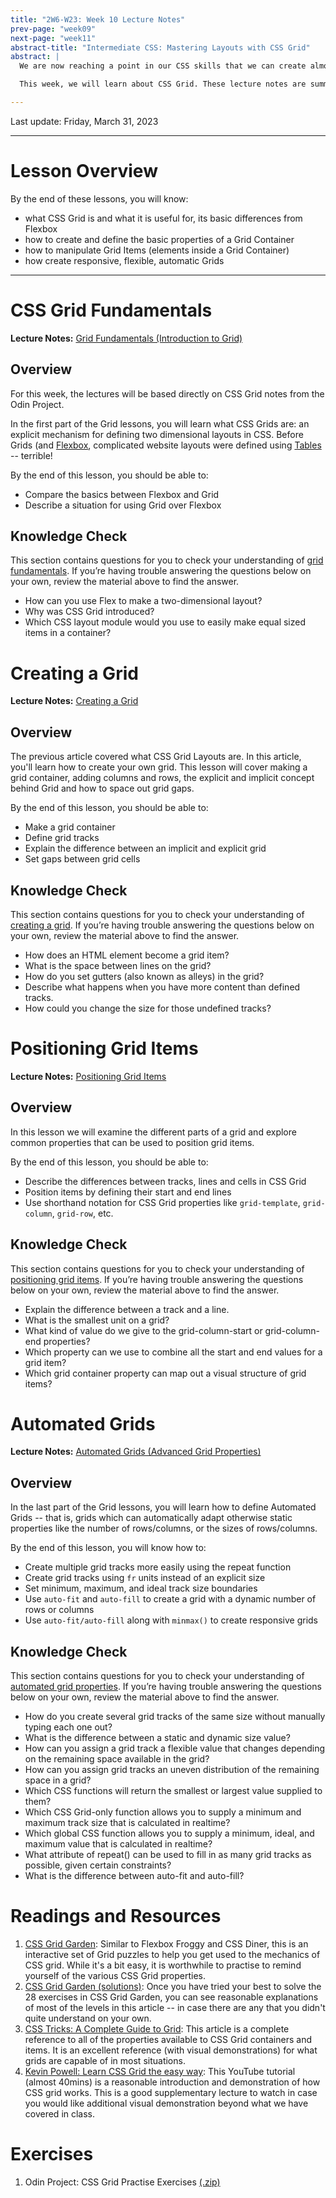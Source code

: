 ```yaml
---
title: "2W6-W23: Week 10 Lecture Notes"
prev-page: "week09"
next-page: "week11"
abstract-title: "Intermediate CSS: Mastering Layouts with CSS Grid"
abstract: |
  We are now reaching a point in our CSS skills that we can create almost any layout or structure that we can envision.

  This week, we will learn about CSS Grid. These lecture notes are summaries adapted directly from The Odin Project.

---
```


Last update: Friday, March 31, 2023

---

# Lesson Overview

By the end of these lessons, you will know:

- what CSS Grid is and what it is useful for, its basic differences from Flexbox
- how to create and define the basic properties of a Grid Container
- how to manipulate Grid Items (elements inside a Grid Container)
- how create responsive, flexible, automatic Grids


---

# CSS Grid Fundamentals

**Lecture Notes:** [Grid Fundamentals (Introduction to Grid)][odin-fundamentals]

## Overview

For this week, the lectures will be based directly on CSS Grid notes from the Odin Project.

[odin-fundamentals]: https://www.theodinproject.com/lessons/node-path-intermediate-html-and-css-introduction-to-grid
[odin-creating-grid]: https://www.theodinproject.com/lessons/node-path-intermediate-html-and-css-creating-a-grid
[odin-positioning-grid]: https://www.theodinproject.com/lessons/node-path-intermediate-html-and-css-positioning-grid-elements
[odin-automated-grid]: https://www.theodinproject.com/lessons/node-path-intermediate-html-and-css-advanced-grid-properties

In the first part of the Grid lessons, you will learn what CSS Grids are: an explicit mechanism for defining two dimensional layouts in CSS. Before Grids (and [Flexbox](../week06.html), complicated website layouts were defined using [Tables][table-layouts] -- terrible! 

[table-layouts]: https://www.hotdesign.com/seybold/

By the end of this lesson, you should be able to:

- Compare the basics between Flexbox and Grid
- Describe a situation for using Grid over Flexbox

## Knowledge Check

This section contains questions for you to check your understanding of [grid fundamentals](css-grid-fundamentals). If you’re having trouble answering the questions below on your own, review the material above to find the answer.

- How can you use Flex to make a two-dimensional layout?
- Why was CSS Grid introduced?
- Which CSS layout module would you use to easily make equal sized items in a container?

# Creating a Grid

**Lecture Notes:** [Creating a Grid][odin-creating-grid]

## Overview

The previous article covered what CSS Grid Layouts are. In this article, you'll learn how to create your own grid. This lesson will cover making a grid container, adding columns and rows, the explicit and implicit concept behind Grid and how to space out grid gaps.


By the end of this lesson, you should be able to:

- Make a grid container
- Define grid tracks
- Explain the difference between an implicit and explicit grid
- Set gaps between grid cells

## Knowledge Check

This section contains questions for you to check your understanding of [creating a grid](#creating-a-grid). If you’re having trouble answering the questions below on your own, review the material above to find the answer.

- How does an HTML element become a grid item?
- What is the space between lines on the grid?
- How do you set gutters (also known as alleys) in the grid?
- Describe what happens when you have more content than defined tracks.
- How could you change the size for those undefined tracks?


# Positioning Grid Items 

**Lecture Notes:** [Positioning Grid Items][odin-positioning-grid]

## Overview 

In this lesson we will examine the different parts of a grid and explore common properties that can be used to position grid items.

By the end of this lesson, you should be able to:

- Describe the differences between tracks, lines and cells in CSS Grid
- Position items by defining their start and end lines
- Use shorthand notation for CSS Grid properties like `grid-template`, `grid-column`, `grid-row`, etc.

## Knowledge Check

This section contains questions for you to check your understanding of [positioning grid items](#positioning-grid-items). If you’re having trouble answering the questions below on your own, review the material above to find the answer.

- Explain the difference between a track and a line.
- What is the smallest unit on a grid?
- What kind of value do we give to the grid-column-start or grid-column-end properties?
- Which property can we use to combine all the start and end values for a grid item?
- Which grid container property can map out a visual structure of grid items?


# Automated Grids

**Lecture Notes:** [Automated Grids (Advanced Grid Properties)][odin-automated-grid]

## Overview

In the last part of the Grid lessons, you will learn how to define Automated Grids -- that is, grids which can automatically adapt otherwise static properties like the number of rows/columns, or the sizes of rows/columns.

By the end of this lesson, you will know how to:

- Create multiple grid tracks more easily using the repeat function
- Create grid tracks using `fr` units instead of an explicit size
- Set minimum, maximum, and ideal track size boundaries
- Use `auto-fit` and `auto-fill` to create a grid with a dynamic number of rows or columns
- Use `auto-fit/auto-fill` along with `minmax()` to create responsive grids

## Knowledge Check

This section contains questions for you to check your understanding of [automated grid properties](#automated-grids). If you’re having trouble answering the questions below on your own, review the material above to find the answer.

- How do you create several grid tracks of the same size without manually typing each one out?
- What is the difference between a static and dynamic size value?
- How can you assign a grid track a flexible value that changes depending on the remaining space available in the grid?
- How can you assign grid tracks an uneven distribution of the remaining space in a grid?
- Which CSS functions will return the smallest or largest value supplied to them?
- Which CSS Grid-only function allows you to supply a minimum and maximum track size that is calculated in realtime?
- Which global CSS function allows you to supply a minimum, ideal, and maximum value that is calculated in realtime?
- What attribute of repeat() can be used to fill in as many grid tracks as possible, given certain constraints?
- What is the difference between auto-fit and auto-fill?

# Readings and Resources

1. [CSS Grid Garden][grid-garden]: Similar to Flexbox Froggy and CSS Diner, this is an interactive set of Grid puzzles to help you get used to the mechanics of CSS grid. While it's a bit easy, it is worthwhile to practise to remind yourself of the various CSS Grid properties.
2. [CSS Grid Garden (solutions)][grid-garden-solutions]: Once you have tried your best to solve the 28 exercises in CSS Grid Garden, you can see reasonable explanations of most of the levels in this article -- in case there are any that you didn't quite understand on your own.
3. [CSS Tricks: A Complete Guide to Grid][css-tricks-grid]: This article is a complete reference to all of the properties available to CSS Grid containers and items. It is an excellent reference (with visual demonstrations) for what grids are capable of in most situations.
4. [Kevin Powell: Learn CSS Grid the easy way][kp-grid]: This YouTube tutorial (almost 40mins) is a reasonable introduction and demonstration of how CSS grid works. This is a good supplementary lecture to watch in case you would like additional visual demonstration beyond what we have covered in class.

[grid-garden]: https://cssgridgarden.com/
[grid-garden-solutions]: https://programmingmentor.com/post/playing-css-grid-garden/
[css-tricks-grid]: https://css-tricks.com/snippets/css/complete-guide-grid/
[kp-grid]: https://www.youtube.com/watch?v=rg7Fvvl3taU

# Exercises

1. Odin Project: CSS Grid Practise Exercises [(.zip)][tutCSSGrid]

[tutCSSGrid]: ../tutorials/css-exercises-grid.zip "Odin Project: CSS Grid Exercises. There are 3 exercises total in this set."
